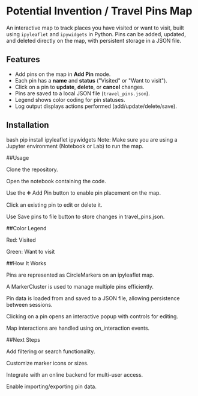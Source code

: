# Potential Invention / Travel Pins Map

An interactive map to track places you have visited or want to visit, built using `ipyleaflet` and `ipywidgets` in Python. Pins can be added, updated, and deleted directly on the map, with persistent storage in a JSON file.

## Features

- Add pins on the map in **Add Pin** mode.  
- Each pin has a **name** and **status** ("Visited" or "Want to visit").  
- Click on a pin to **update**, **delete**, or **cancel** changes.  
- Pins are saved to a local JSON file (`travel_pins.json`).  
- Legend shows color coding for pin statuses.  
- Log output displays actions performed (add/update/delete/save).

## Installation

bash
pip install ipyleaflet ipywidgets
Note: Make sure you are using a Jupyter environment (Notebook or Lab) to run the map.

##Usage

Clone the repository.

Open the notebook containing the code.

Use the ➕ Add Pin button to enable pin placement on the map.

Click an existing pin to edit or delete it.

Use Save pins to file button to store changes in travel_pins.json.

##Color Legend

Red: Visited

Green: Want to visit

##How It Works

Pins are represented as CircleMarkers on an ipyleaflet map.

A MarkerCluster is used to manage multiple pins efficiently.

Pin data is loaded from and saved to a JSON file, allowing persistence between sessions.

Clicking on a pin opens an interactive popup with controls for editing.

Map interactions are handled using on_interaction events.

##Next Steps

Add filtering or search functionality.

Customize marker icons or sizes.

Integrate with an online backend for multi-user access.

Enable importing/exporting pin data.
